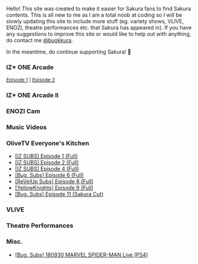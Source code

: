 Hello! This site was created to make it easier for Sakura fans to find Sakura contents. This is all new to me as I am a total noob at coding so  I will be slowly updating this site to include more stuff (eg. variety shows, VLIVE, ENOZI, theatre performances etc. that Sakura has appeared in). If you have any suggestions to improve this site or would like to help out with anything, do contact me <a href="https://twitter.com/bugkkura"> @bugkkura</a>.

In the meantime, do continue supporting Sakura! 🥰

### IZ* ONE Arcade

<div style="font-size:13px">
<a href="https://www.youtube.com/watch?v=sEFiHs7mLjM">Episode 1</a> | <a href="https://www.youtube.com/watch?v=7JH2KFJKGjA">Episode 2</a> 
</div>


### IZ* ONE Arcade II

### ENOZI Cam

### Music Videos

### OliveTV Everyone's Kitchen
* <a href="./md/everyone's kitchen/181229EKEpisode1.html">[IZ SUBS] Episode 1 (Full)</a>
* <a href="">[IZ SUBS] Episode 2 (Full)</a>
* <a href="">[IZ SUBS] Episode 4 (Full)</a>
* <a href="">[Bug. Subs] Episode 6 (Full)</a>
* <a href="">[ReVelUp Subs] Episode 8 (Full)</a>
* <a href="">[YellowKnights] Episode 9 (Full)</a>
* <a href="">[Bug. Subs] Episode 11 (Sakura Cut)</a>

### VLIVE

### Theatre Performances

### Misc.
* <a href="./md/misc/180930SakuraSpiderman.html">[Bug. Subs] 180930 MARVEL SPIDER-MAN Live (PS4)</a>
